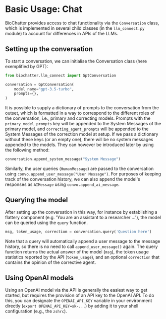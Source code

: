 # Basic Usage: Chat

BioChatter provides access to chat functionality via the `Conversation` class, which is implemented in several child classes (in the `llm_connect.py` module) to account for differences in APIs of the LLMs.

## Setting up the conversation

To start a conversation, we can initialise the Conversation class (here exemplified by GPT):

```python
from biochatter.llm_connect import GptConversation

conversation = GptConversation(
    model_name="gpt-3.5-turbo",
    prompts={},
)
```

It is possible to supply a dictionary of prompts to the conversation from the outset, which is formatted in a way to correspond to the different roles of the conversation, i.e., primary and correcting models. Prompts with the `primary_model_prompts` key will be appended to the System Messages of the primary model, and `correcting_agent_prompts` will be appended to the System Messages of the correction model at setup. If we pass a dictionary without these keys (or an empty one), there will be no system messages appended to the models. They can however be introduced later by using the following method:

```python
conversation.append_system_message("System Message")
```

Similarly, the user queries (`HumanMessage`) are passed to the conversation using `convo.append_user_message("User Message")`. For purposes of keeping track of the conversation history, we can also append the model's responses as `AIMessage` using `convo.append_ai_message`.

## Querying the model

After setting up the conversation in this way, for instance by establishing a flattery component (e.g. 'You are an assistant to a researcher ...'), the model can be queried using the `query` function.

```python
msg, token_usage, correction = conversation.query('Question here')
```

Note that a query will automatically append a user message to the message history, so there is no need to call `append_user_message()` again. The query function returns the actual answer of the model (`msg`), the token usage statistics reported by the API (`token_usage`), and an optional `correction` that contains the opinion of the corrective agent.

## Using OpenAI models

Using an OpenAI model via the API is generally the easiest way to get started, but requires the provision of an API key to the OpenAI API. To do this, you can designate the `OPENAI_API_KEY` variable in your environment directly (`export OPENAI_API_KEY=sk-...`) by adding it to your shell configuration (e.g., the `zshrc`).
